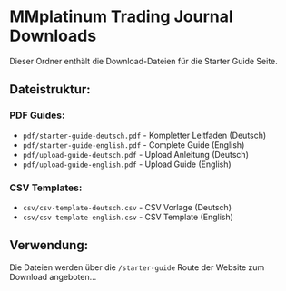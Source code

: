 # MMplatinum Trading Journal Downloads

Dieser Ordner enthält die Download-Dateien für die Starter Guide Seite.

## Dateistruktur:

### PDF Guides:
- `pdf/starter-guide-deutsch.pdf` - Kompletter Leitfaden (Deutsch)
- `pdf/starter-guide-english.pdf` - Complete Guide (English)
- `pdf/upload-guide-deutsch.pdf` - Upload Anleitung (Deutsch)
- `pdf/upload-guide-english.pdf` - Upload Guide (English)

### CSV Templates:
- `csv/csv-template-deutsch.csv` - CSV Vorlage (Deutsch)
- `csv/csv-template-english.csv` - CSV Template (English)

## Verwendung:
Die Dateien werden über die `/starter-guide` Route der Website zum Download angeboten...
